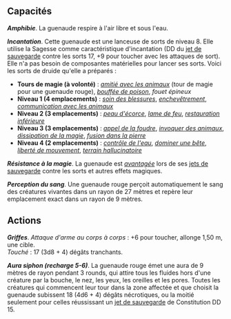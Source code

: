 ## Capacités
_**Amphibie**_. La guenaude respire à l'air libre et sous l'eau.

_**Incantation**_. Cette guenaude est une lanceuse de sorts de niveau 8. Elle utilise la Sagesse comme caractéristique d'incantation (DD du [jet de sauvegarde](/utiliser-les-caracteristiques/#jets-de-sauvegarde) contre les sorts 17, +9 pour toucher avec les attaques de sort). Elle n'a pas besoin de composantes matérielles pour lancer ses sorts. Voici les sorts de druide qu'elle a préparés :
* **Tours de magie (à volonté)** : [_amitié avec les animaux_](/grimoire/amitie-avec-les-animaux/) (tour de magie pour une guenaude rouge), [_bouffée de poison_](/grimoire/bouffee-de-poison/), _fouet épineux_
* **Niveau 1 (4 emplacements)** : [_soin des blessures_](/grimoire/soin-des-blessures/), [_enchevêtrement_](/grimoire/enchevetrement/), [_communication avec les animaux_](/grimoire/communication-avec-les-animaux/)
* **Niveau 2 (3 emplacements)** : [_peau d'écorce_](/grimoire/peau-d-ecorce/), [_lame de feu_](/grimoire/lame-de-feu/), [_restauration inférieure_](/grimoire/restauration-inferieure/)
* **Niveau 3 (3 emplacements)** : [_appel de la foudre_](/grimoire/appel-de-la-foudre/), [_invoquer des animaux_](/grimoire/invoquer-des-animaux/), [_dissipation de la magie_](/grimoire/dissipation-de-la-magie/), [_fusion dans la pierre_](/grimoire/fusion-dans-la-pierre/)
* **Niveau 4 (2 emplacements)** : [_contrôle de l'eau_](/grimoire/controle-de-l-eau/), [_dominer une bête_](/grimoire/dominer-une-bete/), [_liberté de mouvement_](/grimoire/liberte-de-mouvement/), [_terrain hallucinatoire_](/grimoire/terrain-hallucinatoire/)

_**Résistance à la magie**_. La guenaude est [_avantagée_](/utiliser-les-caracteristiques/#avantage-et-desavantage) lors de ses [jets de sauvegarde](/utiliser-les-caracteristiques/#jets-de-sauvegarde) contre les sorts et autres effets magiques.

_**Perception du sang**_. Une guenaude rouge perçoit automatiquement le sang des créatures vivantes dans un rayon de 27 mètres et repère leur emplacement exact dans un rayon de 9 mètres.

## Actions
_**Griffes**_. _Attaque d'arme au corps à corps_ : +6 pour toucher, allonge 1,50 m, une cible.  
_Touché_ : 17 (3d8 + 4) dégâts tranchants.

_**Aura siphon (recharge 5-6)**_. La guenaude rouge émet une aura de 9 mètres de rayon pendant 3 rounds, qui attire tous les fluides hors d'une créature par la bouche, le nez, les yeux, les oreilles et les pores. Toutes les créatures qui commencent leur tour dans la zone affectée et que choisit la guenaude subissent 18 (4d6 + 4) dégâts nécrotiques, ou la moitié seulement pour celles réussissant un [jet de sauvegarde](/utiliser-les-caracteristiques/#jets-de-sauvegarde) de Constitution DD 15.
